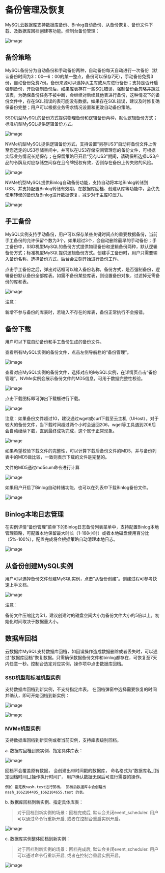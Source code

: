 

# 备份管理及恢复

MySQL云数据库支持数据库备份、Binlog自动备份、从备份恢复、备份文件下载、及数据库回档创建等功能。控制台备份管理：

![image](/images/backup202001.png)

## 备份策略

MySQL备份分为自动备份和手动备份两种，自动备份每天自动进行一次备份（默认备份时间为3：00—6：00的某一整点，备份可以保存7天），手动备份免费3份，自动备份免费7份。备份来源可以选择从主库或从库进行备份；支持是否开启强制备份，开启强制备份后，如果库表存在一些SQL错误，强制备份会忽略并跳过该表，为确保备份任务不被中断，会继续对后续其他表进行备份，这种情况下的备份文件中，存在SQL错误的表可能没有数据，如果存在SQL错误，建议及时修复确保备份完整；用户可以根据业务需求情况设置和更改自动备份策略。

SSD机型MySQL的备份方式提供物理备份和逻辑备份两种，默认逻辑备份方式；标准机型MySQL提供逻辑备份方式。

![image](/images/自动备份策略.png)

NVMe机型MySQL提供逻辑备份方式，支持设置“另存US3”自动将备份文件上传至您选定的US3存储空间中，并可以在US3存储空间管理您的备份文件，可根据实际业务情况长期保存；在保留策略已开启“另存US3”期间，请确保所选择US3产品的令牌及对应存储空间存在且令牌授权有效，否则存在备份上传失败的风险。

![image](/images/mysql202006001.png)

NVMe机型MySQL提供Binlog自动备份功能，支持自动将本地Binlog转储到US3，并支持配置Binlog转储有效期，在数据库回档、创建从库等功能中，会优先使用转储的备份及Binlog进行数据恢复，减少对于主库IO压力。

![image](/images/binlog备份策略.png)

## 手工备份

MySQL实例支持手动备份，用户可以保存某些关键时间点的重要数据备份，当前手工备份的允许保留个数为3个，如果超过3个，会自动删除最早的手动备份；手工备份中，SSD机型MySQL的备份方式提供物理备份和逻辑备份两种，默认逻辑备份方式；标准机型MySQL提供逻辑备份方式。创建手工备份时，用户只需要输入备份名称，选择备份方式，后台会立刻开始进行备份工作。

点击手工备份之后，弹出对话框可以输入备份名称，备份方式，是否强制备份，逻辑备份默认备份全部库表。如需不备份某些库表，则设置备份对象，过滤掉无需备份的库和表。

![image](/images/备份策略.png)

注意：

新增不参与备份的库表时，若输入不存在的库表，备份正常执行不会报错。

## 备份下载

用户可以下载自动备份和手工备份生成的备份文件。

查看所有MySQL实例的备份文件，点击左侧导航栏的“备份管理”。

![image](/images/backup202000.png)

查看对应MySQL实例的备份文件，选择对应的MySQL实例，在详情页点击“备份管理”。NVMe实例会展示备份文件的MD5信息，可用于数据完整性校验。

![image](/images/backup202201.png)

点击下载图标即可弹出下载框进行下载。

![image](/images/2022下载链接.png)

注意：如果备份文件超过1G，建议通过wget或curl下载至云主机（UHost）。对于较大的备份文件，当下载时间超过两个小时会返回206，wget等工具遇到206后会自动继续下载，直到最终成功完成，这个属于正常现象。

![image](/images/下载中断重试.png)

如果希望校验下载文件的完整性，可以计算下载后备份文件的MD5，并与备份列表中的MD5做比较，一致则表示下载的文件是完整的。

文件的MD5通过md5sum命令进行计算

![image](/images/md5sum.png)

如果用户开启了Binlog自动转储功能，也可以在列表中下载Binlog备份文件。

![image](/images/binlog备份列表.png)

## Binlog本地日志管理

在实例详情“备份管理”菜单下的Binlog日志备份列表菜单中，支持配置Binlog本地管理策略，可配置本地保留最大时长（1-168小时）或者本地磁盘使用百分比（5%-100%），配置完成将会根据策略自动清理本地日志。

![image](/images/binlog本地配置2.png)

## 从备份创建MySQL实例

用户可以选择备份文件创建MySQL实例，点击“从备份创建”。创建过程可参考快速上手文档。

![image](/images/backup202000.png)

注意：

备份文件压缩比为5:1，建议创建时的磁盘空间大小为备份文件大小的5倍以上。初始化时间取决于数据量大小。

## 数据库回档

云数据库MySQL支持数据库回档，如因误操作造成数据删除或者丢失时，可以通过“数据库回档”恢复数据。只需确保数据备份文件和binlog都存在，可恢复至7天内任意一秒。控制台选定对应实例，操作项中点击数据库回档。

### SSD机型和标准机型实例

支持数据库回档到新实例，不支持指定库表。 在回档弹窗中选择需要恢复的时间并确认，即可开始回档到新实例：

![image](/images/mysqlbackup1.png)

![image](/images/mysqlbackup2.png)

### NVMe机型实例

支持数据库回档到新实例或者当前实例，支持库表级别回档。

a. 数据库回档到原实例、指定具体库表：

![image](/images/backup15001.png)

回档不会覆盖原有数据， 会创建出带时间戳的数据库， 命名格式为“数据库名_[指定回档时间]_[操作执行时间]"， 用户确认数据无误后可进行需要的操作。

```
例如 指定表nash.test进行回档， 回档后数据库中会创建出 nash_1662104405_1662104655.test 的表。
```

b. 数据库回档到新实例、指定具体库表：

> 对于回档到新实例的场景：回档完成后, 默认会关闭event_scheduler. 用户可以通过命令行重新开启, 或者在控制台重启实例开启。

![image](/images/backup15002.png)

c. 数据库实例整体回档到新实例：

> 对于回档到新实例的场景：回档完成后, 默认会关闭event_scheduler. 用户可以通过命令行重新开启, 或者在控制台重启实例开启。

![image](/images/backup15003.png)





